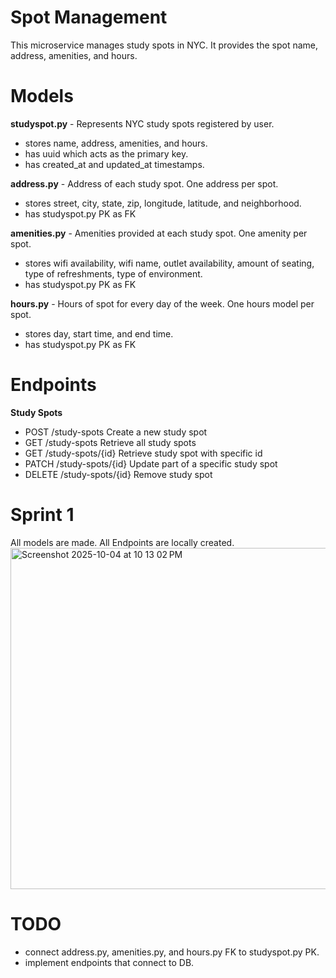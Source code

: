 # Spot Management
This microservice manages study spots in NYC. It provides the spot name, address, amenities, and hours. 

# Models 
**studyspot.py** - Represents NYC study spots registered by user. 
- stores name, address, amenities, and hours.
- has uuid which acts as the primary key.
- has created_at and updated_at timestamps.

**address.py** - Address of each study spot. One address per spot. 
- stores street, city, state, zip, longitude, latitude, and neighborhood.
- has studyspot.py PK as FK

**amenities.py** - Amenities provided at each study spot. One amenity per spot. 
- stores wifi availability, wifi name, outlet availability, amount of seating, type of refreshments, type of environment.
- has studyspot.py PK as FK

**hours.py** - Hours of spot for every day of the week. One hours model per spot. 
- stores day, start time, and end time. 
- has studyspot.py PK as FK

# Endpoints 
**Study Spots**
- POST /study-spots    Create a new study spot
- GET /study-spots    Retrieve all study spots
- GET /study-spots/{id}    Retrieve study spot with specific id
- PATCH /study-spots/{id}    Update part of a specific study spot
- DELETE  /study-spots/{id}    Remove study spot 

# Sprint 1
All models are made. All Endpoints are locally created. 
<img width="1412" height="546" alt="Screenshot 2025-10-04 at 10 13 02 PM" src="https://github.com/user-attachments/assets/30381cc5-b55a-4bf3-9a29-02b6509f36f8" />

# TODO 
- connect address.py, amenities.py, and hours.py FK to studyspot.py PK.
- implement endpoints that connect to DB.